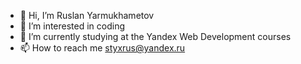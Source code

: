 - 👋 Hi, I’m Ruslan Yarmukhametov
- 👀 I’m interested in coding
- 🌱 I’m currently studying at the Yandex Web Development courses
- 📫 How to reach me styxrus@yandex.ru

<!---
ruslanyar/ruslanyar is a ✨ special ✨ repository because its `README.md` (this file) appears on your GitHub profile.
You can click the Preview link to take a look at your changes.
--->
